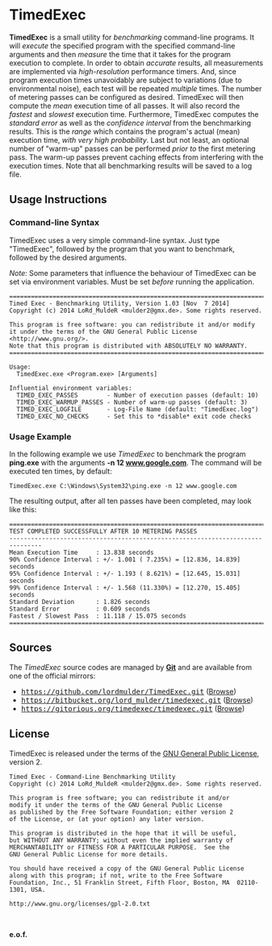 TimedExec
=========

**TimedExec** is a small utility for *benchmarking* command-line programs. It will *execute* the specified program with the specified command-line arguments and then *measure* the time that it takes for the program execution to complete. In order to obtain *accurate* results, all measurements are implemented via *high-resolution* performance timers. And, since program execution times unavoidably are subject to variations (due to environmental noise), each test will be repeated *multiple* times. The number of metering passes can be configured as desired. TimedExec will then compute the *mean* execution time of all passes. It will also record the *fastest* and *slowest* execution time. Furthermore, TimedExec computes the *standard error* as well as the *confidence interval* from the benchmarking results. This is the *range* which contains the program's actual (mean) execution time, *with very high probability*. Last but not least, an optional number of "warm-up" passes can be performed *prior to* the first metering pass. The warm-up passes prevent caching effects from interfering with the execution times. Note that all benchmarking results will be saved to a log file.


Usage Instructions
------------------

### Command-line Syntax ###

TimedExec uses a very simple command-line syntax. Just type "TimedExec", followed by the program that you want to benchmark, followed by the desired arguments.

*Note:* Some parameters that influence the behaviour of TimedExec can be set via environment variables. Must be set *before* running the application.

```
===============================================================================
Timed Exec - Benchmarking Utility, Version 1.03 [Nov  7 2014]
Copyright (c) 2014 LoRd_MuldeR <mulder2@gmx.de>. Some rights reserved.

This program is free software: you can redistribute it and/or modify
it under the terms of the GNU General Public License <http://www.gnu.org/>.
Note that this program is distributed with ABSOLUTELY NO WARRANTY.
===============================================================================

Usage:
  TimedExec.exe <Program.exe> [Arguments]

Influential environment variables:
  TIMED_EXEC_PASSES        - Number of execution passes (default: 10)
  TIMED_EXEC_WARMUP_PASSES - Number of warm-up passes (default: 3)
  TIMED_EXEC_LOGFILE       - Log-File Name (default: "TimedExec.log")
  TIMED_EXEC_NO_CHECKS     - Set this to *disable* exit code checks
```

### Usage Example ###

In the following example we use *TimedExec* to benchmark the program **ping.exe** with the arguments **-n 12 www.google.com**. The command will be executed ten times, by default:

```
TimedExec.exe C:\Windows\System32\ping.exe -n 12 www.google.com
```

The resulting output, after all ten passes have been completed, may look like this:
```
===============================================================================
TEST COMPLETED SUCCESSFULLY AFTER 10 METERING PASSES
-------------------------------------------------------------------------------
Mean Execution Time     : 13.838 seconds
90% Confidence Interval : +/- 1.001 ( 7.235%) = [12.836, 14.839] seconds
95% Confidence Interval : +/- 1.193 ( 8.621%) = [12.645, 15.031] seconds
99% Confidence Interval : +/- 1.568 (11.330%) = [12.270, 15.405] seconds
Standard Deviation      : 1.826 seconds
Standard Error          : 0.609 seconds
Fastest / Slowest Pass  : 11.118 / 15.075 seconds
===============================================================================
```

Sources
-------

The *TimedExec* source codes are managed by [**Git**](http://git-scm.com/doc) and are available from one of the official  mirrors:

* <tt>https://github.com/lordmulder/TimedExec.git</tt> ([Browse](https://github.com/lordmulder/TimedExec))
* <tt>https://bitbucket.org/lord_mulder/timedexec.git</tt> ([Browse](https://bitbucket.org/lord_mulder/timedexec))
* <tt>https://gitorious.org/timedexec/timedexec.git</tt> ([Browse](https://gitorious.org/timedexec/timedexec))

License
-------

TimedExec is released under the terms of the [GNU General Public License](http://www.gnu.org/licenses/gpl-2.0.html), version 2.

```
Timed Exec - Command-Line Benchmarking Utility
Copyright (c) 2014 LoRd_MuldeR <mulder2@gmx.de>. Some rights reserved.

This program is free software; you can redistribute it and/or
modify it under the terms of the GNU General Public License
as published by the Free Software Foundation; either version 2
of the License, or (at your option) any later version.

This program is distributed in the hope that it will be useful,
but WITHOUT ANY WARRANTY; without even the implied warranty of
MERCHANTABILITY or FITNESS FOR A PARTICULAR PURPOSE.  See the
GNU General Public License for more details.

You should have received a copy of the GNU General Public License
along with this program; if not, write to the Free Software
Foundation, Inc., 51 Franklin Street, Fifth Floor, Boston, MA  02110-1301, USA.

http://www.gnu.org/licenses/gpl-2.0.txt
```

<br>

**e.o.f.**

